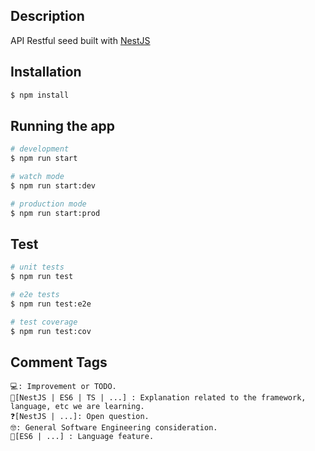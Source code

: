 ## Description

API Restful seed built with [NestJS](https://github.com/nestjs)

## Installation

```bash
$ npm install
```

## Running the app

```bash
# development
$ npm run start

# watch mode
$ npm run start:dev

# production mode
$ npm run start:prod
```

## Test

```bash
# unit tests
$ npm run test

# e2e tests
$ npm run test:e2e

# test coverage
$ npm run test:cov
```

## Comment Tags

```
💻: Improvement or TODO.
📝[NestJS | ES6 | TS | ...] : Explanation related to the framework, language, etc we are learning.
❓[NestJS | ...]: Open question.
🤓: General Software Engineering consideration.
📍[ES6 | ...] : Language feature.
```


